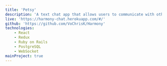 ```yaml
---
title: 'Petsy'
description: 'A text chat app that allows users to communicate with other users in real time. Based off of Discord, this app allows users to create online communities in the form of servers and invite other users to join them. Users can send messages in channels, or individual chatrooms, or with other users via direct messages.'
live: 'https://harmony-chat.herokuapp.com/#/'
github: 'https://github.com/VoChrisK/Harmony'
technologies:
    - React
    - Redux
    - Ruby on Rails
    - PostgreSQL
    - WebSocket
mainProject: true
---
```

